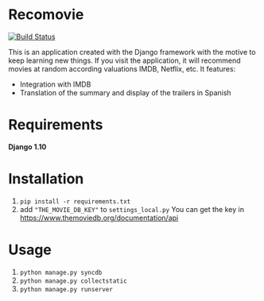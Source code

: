Recomovie
=================

[![Build Status](https://travis-ci.org/sergiormb/recomovie.svg?branch=master)](https://travis-ci.org/sergiormb/recomovie)

This is an application created with the Django framework with the motive to keep learning new things. If you visit the application, it will recommend movies at random according valuations IMDB, Netflix, etc. It features:

* Integration with IMDB
* Translation of the summary and display of the trailers in Spanish

Requirements
============

**Django 1.10**

Installation
============

1. ``pip install -r requirements.txt``
2. add ``"THE_MOVIE_DB_KEY"`` to ``settings_local.py`` You can get the key in https://www.themoviedb.org/documentation/api

Usage
=====

1. ``python manage.py syncdb``
2. ``python manage.py collectstatic``
3. ``python manage.py runserver``
